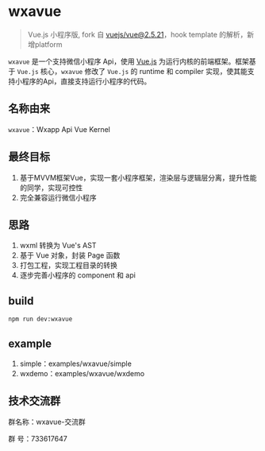 


# wxavue
> Vue.js 小程序版, fork 自 [vuejs/vue@2.5.21](https://github.com/vuejs/vue)，hook template 的解析，新增platform

`wxavue` 是一个支持微信小程序 Api，使用 [Vue.js](https://vuejs.org) 为运行内核的前端框架。框架基于 `Vue.js` 核心，`wxavue` 修改了 `Vue.js` 的 runtime 和 compiler 实现，使其能支持小程序的Api，直接支持运行小程序的代码。

## 名称由来

`wxavue`：Wxapp Api Vue Kernel

## 最终目标

1. 基于MVVM框架Vue，实现一套小程序框架，渲染层与逻辑层分离，提升性能的同学，实现可控性
2. 完全兼容运行微信小程序

## 思路

1. wxml 转换为 Vue's AST
2. 基于 Vue 对象，封装 Page 函数
3. 打包工程，实现工程目录的转换
4. 逐步完善小程序的 component 和 api

## build
```shell
npm run dev:wxavue
```

## example
1. simple：examples/wxavue/simple
2. wxdemo：examples/wxavue/wxdemo

## 技术交流群

群名称：wxavue-交流群

群   号：733617647
